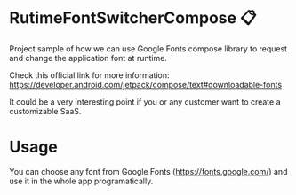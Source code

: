 # RutimeFontSwitcherCompose 📋

Project sample of how we can use Google Fonts compose library to request and change the application font at runtime.

Check this official link for more information: https://developer.android.com/jetpack/compose/text#downloadable-fonts

It could be a very interesting point if you or any customer want to create a customizable SaaS.

# Usage 

You can choose any font from Google Fonts (https://fonts.google.com/) and use it in the whole app programatically.


